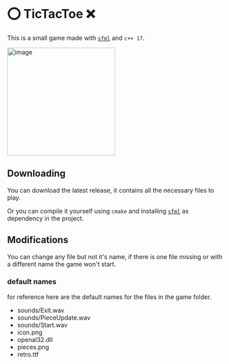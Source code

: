 # ⭕ TicTacToe ❌

This is a small game made with [`sfml`](https://www.sfml-dev.org) and `c++ 17`.

<img src="https://user-images.githubusercontent.com/79871802/201511197-470df02c-413f-47f0-a75e-118f5299a760.png" alt="image" height="250px"/>

## Downloading

You can download the latest release, it contains all the necessary files to play.

Or you can compile it yourself using `cmake` and installing [`sfml`](https://www.sfml-dev.org) as dependency in the project.

## Modifications

You can change any file but not it's name, if there is one file missing or with a different name the game won't start.

### default names

for reference here are the default names for the files in the game folder.

- sounds/Exit.wav
- sounds/PieceUpdate.wav
- sounds/Start.wav
- icon.png
- openal32.dll
- pieces.png
- retro.ttf
